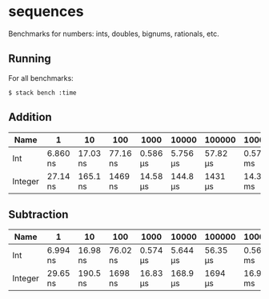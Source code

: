 # sequences

Benchmarks for numbers: ints, doubles, bignums, rationals, etc.

## Running

For all benchmarks:

    $ stack bench :time

<!-- RESULTS -->

## Addition

|Name|1|10|100|1000|10000|100000|1000000|
|---|---|---|---|---|---|---|---|
|Int|6.860 ns|17.03 ns|77.16 ns|0.586 μs|5.756 μs|57.82 μs|0.572 ms|
|Integer|27.14 ns|165.1 ns|1469 ns|14.58 μs|144.8 μs|1431 μs|14.34 ms|

## Subtraction

|Name|1|10|100|1000|10000|100000|1000000|
|---|---|---|---|---|---|---|---|
|Int|6.994 ns|16.98 ns|76.02 ns|0.574 μs|5.644 μs|56.35 μs|0.560 ms|
|Integer|29.65 ns|190.5 ns|1698 ns|16.83 μs|168.9 μs|1694 μs|16.94 ms|
